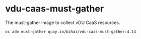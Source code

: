 # vdu-caas-must-gather

The must-gather image to collect vDU CaaS resources.

```shell
oc adm must-gather quay.io/bzhai/vdu-caas-must-gather:4.14
```
